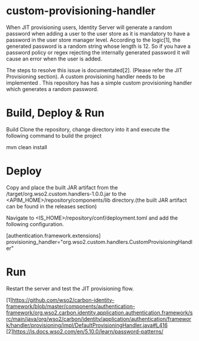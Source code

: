 # custom-provisioning-handler
When JIT provisioning users, Identity Server will generate a random password when adding a user to the user store as it is mandatory to have a password in the user store manager level. According to the logic[1], the generated password is a random string whose length is 12. So if you have a password policy or regex rejecting the internally generated password it will cause an error when the user is added.

The steps to resolve this issue is documentated[2]. (Please refer the JIT Provisioning section). A custom provisioning handler needs to be implemented . This repository has has a simple custom provisioning handler which generates a random password.

# Build, Deploy & Run
Build
Clone the repository, change directory into it and execute the following command to build the project

mvn clean install

# Deploy
Copy and place the built JAR artifact from the /target/org.wso2.custom.handlers-1.0.0.jar to the <APIM_HOME>/repository/components/lib directory.(the built JAR artifact can be found in the releases section)

Navigate to <IS_HOME>/repository/conf/deployment.toml and add the following configuration.

[authentication.framework.extensions] 
provisioning_handler="org.wso2.custom.handlers.CustomProvisioningHandler"


# Run
Restart the server and test the JIT provisioning flow.

[1]https://github.com/wso2/carbon-identity-framework/blob/master/components/authentication-framework/org.wso2.carbon.identity.application.authentication.framework/src/main/java/org/wso2/carbon/identity/application/authentication/framework/handler/provisioning/impl/DefaultProvisioningHandler.java#L416 [2]https://is.docs.wso2.com/en/5.10.0/learn/password-patterns/
